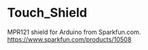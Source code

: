 Touch_Shield
============

MPR121 shield for Arduino from Sparkfun.com. https://www.sparkfun.com/products/10508
